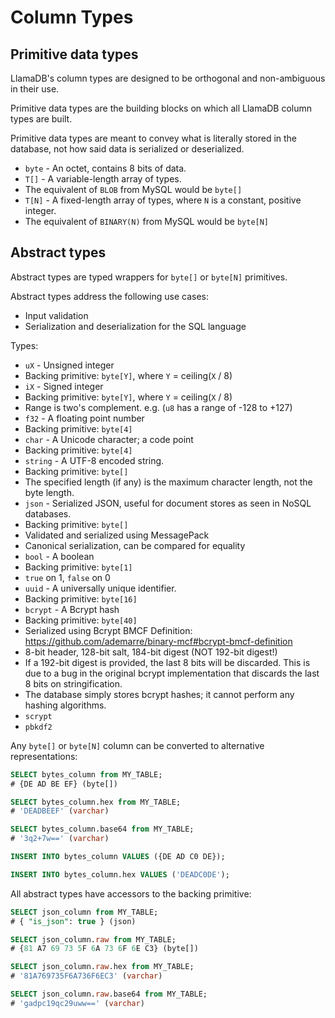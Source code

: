 # Column Types

## Primitive data types

LlamaDB's column types are designed to be orthogonal and non-ambiguous in their
use.

Primitive data types are the building blocks on which all LlamaDB column types
are built.

Primitive data types are meant to convey what is literally stored in the
database, not how said data is serialized or deserialized.

* `byte` - An octet, contains 8 bits of data.
* `T[]` - A variable-length array of types.
 * The equivalent of `BLOB` from MySQL would be `byte[]`
* `T[N]` - A fixed-length array of types, where `N` is a constant, positive integer.
 * The equivalent of `BINARY(N)` from MySQL would be `byte[N]`

## Abstract types

Abstract types are typed wrappers for `byte[]` or `byte[N]` primitives.

Abstract types address the following use cases:

* Input validation
* Serialization and deserialization for the SQL language

Types:

* `uX` - Unsigned integer
 * Backing primitive: `byte[Y]`, where `Y` = ceiling(`X` / 8)
* `iX` - Signed integer
 * Backing primitive: `byte[Y]`, where `Y` = ceiling(`X` / 8)
 * Range is two's complement. e.g. (`u8` has a range of -128 to +127)
* `f32` - A floating point number
 * Backing primitive: `byte[4]`
* `char` - A Unicode character; a code point
 * Backing primitive: `byte[4]`
* `string` - A UTF-8 encoded string.
 * Backing primitive: `byte[]`
 * The specified length (if any) is the maximum character length, not the byte length.
* `json` - Serialized JSON, useful for document stores as seen in NoSQL databases.
 * Backing primitive: `byte[]`
 * Validated and serialized using MessagePack
 * Canonical serialization, can be compared for equality
* `bool` - A boolean
 * Backing primitive: `byte[1]`
 * `true` on 1, `false` on 0
* `uuid` - A universally unique identifier.
 * Backing primitive: `byte[16]`
* `bcrypt` - A Bcrypt hash
 * Backing primitive: `byte[40]`
 * Serialized using Bcrypt BMCF Definition: https://github.com/ademarre/binary-mcf#bcrypt-bmcf-definition
 * 8-bit header, 128-bit salt, 184-bit digest (NOT 192-bit digest!)
  * If a 192-bit digest is provided, the last 8 bits will be discarded.
    This is due to a bug in the original bcrypt implementation that discards the
    last 8 bits on stringification.
 * The database simply stores bcrypt hashes; it cannot perform any hashing algorithms.
* `scrypt`
* `pbkdf2`

Any `byte[]` or `byte[N]` column can be converted to alternative representations:

```sql
SELECT bytes_column from MY_TABLE;
# {DE AD BE EF} (byte[])

SELECT bytes_column.hex from MY_TABLE;
# 'DEADBEEF' (varchar)

SELECT bytes_column.base64 from MY_TABLE;
# '3q2+7w==' (varchar)

INSERT INTO bytes_column VALUES ({DE AD C0 DE});

INSERT INTO bytes_column.hex VALUES ('DEADC0DE');
```

All abstract types have accessors to the backing primitive:

```sql
SELECT json_column from MY_TABLE;
# { "is_json": true } (json)

SELECT json_column.raw from MY_TABLE;
# {81 A7 69 73 5F 6A 73 6F 6E C3} (byte[])

SELECT json_column.raw.hex from MY_TABLE;
# '81A769735F6A736F6EC3' (varchar)

SELECT json_column.raw.base64 from MY_TABLE;
# 'gadpc19qc29uww==' (varchar)
```
